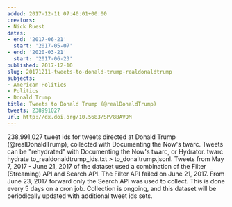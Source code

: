 ```yaml
---
added: 2017-12-11 07:40:01+00:00
creators:
- Nick Ruest
dates:
- end: '2017-06-21'
  start: '2017-05-07'
- end: '2020-03-21'
  start: '2017-06-23'
published: 2017-12-10
slug: 20171211-tweets-to-donald-trump-realdonaldtrump
subjects:
- American Politics
- Politics
- Donald Trump
title: Tweets to Donald Trump (@realDonaldTrump)
tweets: 238991027
url: http://dx.doi.org/10.5683/SP/8BAVQM
---
```


238,991,027 tweet ids for tweets directed at Donald Trump (@realDonaldTrump), collected with Documenting the Now's twarc. Tweets can be "rehydrated" with Documenting the Now's twarc, or Hydrator. twarc hydrate to_realdonaldtrump_ids.txt > to_donaltrump.jsonl. Tweets from May 7, 2017 - June 21, 2017 of the dataset used a combination of the Filter (Streaming) API and Search API. The Filter API failed on June 21, 2017. From June 23, 2017 forward only the Search API was used to collect. This is done every 5 days on a cron job. Collection is ongoing, and this dataset will be periodically updated with additional tweet ids sets.
